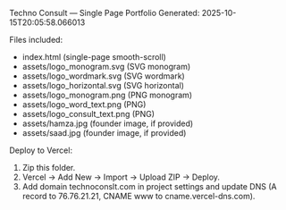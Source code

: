 Techno Consult — Single Page Portfolio
Generated: 2025-10-15T20:05:58.066013

Files included:
- index.html (single-page smooth-scroll)
- assets/logo_monogram.svg (SVG monogram)
- assets/logo_wordmark.svg (SVG wordmark)
- assets/logo_horizontal.svg (SVG horizontal)
- assets/logo_monogram.png (PNG monogram)
- assets/logo_word_text.png (PNG)
- assets/logo_consult_text.png (PNG)
- assets/hamza.jpg (founder image, if provided)
- assets/saad.jpg (founder image, if provided)

Deploy to Vercel:
1. Zip this folder.
2. Vercel → Add New → Import → Upload ZIP → Deploy.
3. Add domain technoconslt.com in project settings and update DNS (A record to 76.76.21.21, CNAME www to cname.vercel-dns.com).

